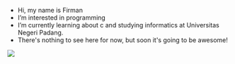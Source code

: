 -  Hi, my name is Firman
-  I’m interested in programming
-  I’m currently learning about c and studying informatics at Universitas Negeri Padang.
-  There's nothing to see here for now, but soon it's going to be awesome!

[![](https://visitcount.itsvg.in/api?id=MuhammadFirmannn&label=Profile%20Views&color=6&icon=3&pretty=true)](https://visitcount.itsvg.in)

<!---
MuhammadFirmannn/MuhammadFirmannn is a ✨ special ✨ repository because its `README.md` (this file) appears on your GitHub profile.
You can click the Preview link to take a look at your changes.
--->
